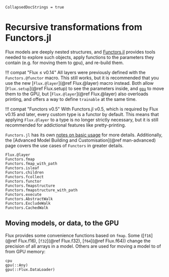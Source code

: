 ```@meta
CollapsedDocStrings = true
```

# Recursive transformations from Functors.jl

Flux models are deeply nested structures, and [Functors.jl](https://github.com/FluxML/Functors.jl) provides tools needed to explore such objects, apply functions to the parameters they contain (e.g. for moving them to gpu), and re-build them.

!!! compat "Flux ≤ v0.14"
    All layers were previously defined with the `Functors.@functor` macro.
    This still works, but it is recommended that you use the new [`Flux.@layer`](@ref Flux.@layer) macro instead.
    Both allow [`Flux.setup`](@ref Flux.setup) to see the parameters inside, and [`gpu`](@ref) to move them to the GPU, but [`Flux.@layer`](@ref Flux.@layer) also overloads printing,
    and offers a way to define `trainable` at the same time.

!!! compat "Functors v0.5"
    With Functors.jl v0.5, which is required by Flux v0.15 and later, every custom type is a functor by default. This means that applying `Flux.@layer` to a type is no longer strictly necessary, but it is still recommended for addictional features like pretty-printing.

`Functors.jl` has its own [notes on basic usage](https://fluxml.ai/Functors.jl/stable/#Basic-Usage-and-Implementation) for more details. Additionally, the [Advanced Model Building and Customisation](@ref man-advanced) page covers the use cases of `Functors` in greater details.

```@docs
Flux.@layer
Functors.fmap
Functors.fmap_with_path
Functors.isleaf
Functors.children
Functors.fcollect
Functors.functor
Functors.fmapstructure
Functors.fmapstructure_with_path
Functors.execute
Functors.AbstractWalk
Functors.ExcludeWalk
Functors.CachedWalk
```

## Moving models, or data, to the GPU

Flux provides some convenience functions based on `fmap`. Some ([`f16`](@ref Flux.f16), [`f32`](@ref Flux.f32), [`f64`](@ref Flux.f64)) change the precision of all arrays in a model. Others are used for moving a model to of from GPU memory:

```@docs
cpu
gpu(::Any)
gpu(::Flux.DataLoader)
```
